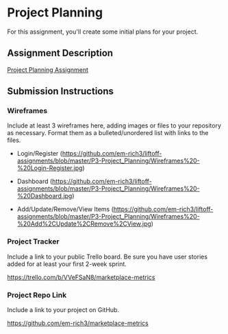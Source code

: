 # Project Planning
For this assignment, you'll create some initial plans for your project.

## Assignment Description
[Project Planning Assignment](https://education.launchcode.org/liftoff/modules/assignments/project-planning)

## Submission Instructions

### Wireframes

Include at least 3 wireframes here, adding images or files to your repository as necessary. Format them as a bulleted/unordered list with links to the files.

- Login/Register (https://github.com/em-rich3/liftoff-assignments/blob/master/P3-Project_Planning/Wireframes%20-%20Login-Register.jpg)

- Dashboard (https://github.com/em-rich3/liftoff-assignments/blob/master/P3-Project_Planning/Wireframes%20-%20Dashboard.jpg)

- Add/Update/Remove/View Items (https://github.com/em-rich3/liftoff-assignments/blob/master/P3-Project_Planning/Wireframes%20-%20Add%2CUpdate%2CRemove%2CView.jpg)


### Project Tracker

Include a link to your public Trello board. Be sure you have user stories added for at least your first 2-week sprint.

https://trello.com/b/VVeFSaN8/marketplace-metrics

### Project Repo Link

Include a link to your project on GitHub.

https://github.com/em-rich3/marketplace-metrics
